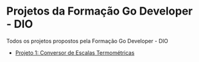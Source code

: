 # Projetos da Formação Go Developer - DIO

Todos os projetos propostos pela Formação Go Developer - DIO

- [Projeto 1: Conversor de Escalas Termométricas](https://github.com/PkMs7/projetos-formacao-go-developer-dio)